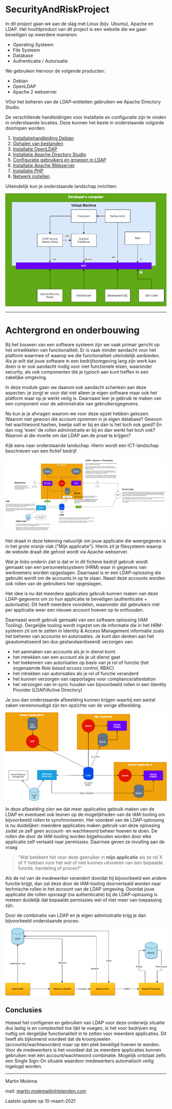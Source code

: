 # SecurityAndRiskProject

In dit project gaan we aan de slag met Linux (bijv. Ubuntu), Apache en LDAP. Het hoofdproduct van dit project is een website die we gaan beveiligen op meerdere manieren:
  * Operating Systeem
  * File Systeem
  * Database
  * Authenticatie / Autorisatie

We gebruiken hiervoor de volgende producten:
  * Debian 
  * OpenLDAP
  * Apache 2 webserver
  
VOor het beheren van de LDAP-entiteiten gebruiken we Apache Directory Studio. 

De verschillende handleidingen voor installatie en configuratie zijn te vinden in onderstaande locaties. Deze kunnen
het beste in onderstaande volgorde doorlopen worden:
  1. [Installatiehandleiding Debian]( ./DebianInstall/README.md )
  1. [Ophalen van bestanden](./GIT/README.md)
  1. [Installatie OpenLDAP](./OpenLDAP/README.md)
  1. [Installatie Apache Directory Studio](./ApacheLDAPStudio/README.md)
  1. [Configuratie gebruikers en groepen in LDAP](./ConfigLDAP/README.md)
  1. [Installatie Apache Webserver](./ApacheWebServer/README.md)
  1. [Installatie PHP](./php/README.md)
  1. [Netwerk instellen](./Netwerk/README.md)
  
Uiteindelijk kun je onderstaande landschap inrichten:

![Landschap](images/VirtueleMachine.png)  

---

# Achtergrond en onderbouwing
Bij het bouwen van een software systeem zijn we vaak primair gericht op het ontwikkelen van functionaliteit. Er is vaak
minder aandacht voor het platform waarmee of waarop we die functionaliteit uiteindelijk aanbieden. Als je wilt dat jouw
software in een bedrijfsomgeving lang zijn werk kan doen is er ook aandacht nodig voor niet functionele eisen, waaronder
security, als ook componenten die je typisch aan kunt treffen in een zakelijke omgeving.

In deze module gaan we daarom ook aandacht schenken aan deze aspecten: je zorgt er voor dat niet alleen je eigen software
maar ook het platform waar op je werkt veilig is. Daarnaast leer je gebruik te maken van een component voor de 
administratie van gebruikersgegevens. 

Nu kun je je afvragen waarom we voor deze opzet hebben gekozen. Waarom niet gewoon die account opnemen in je eigen database?
Gewoon het wachtwoord hashen, beetje *salt* er bij en dan is het toch ook goed? En dan nog 'even' de rollen administratie
er bij en dan werkt het toch ook? Waarom al die moeite om dat LDAP aan de praat te krijgen?

Kijk eens naar onderstaande landschap. Hierin wordt een ICT-landschap beschreven van een fictief bedrijf. 

![Afbeelding landschap](images/Rol%20van%20LDAP-Mijn%20Applicatie.png)

Het draait in deze tekening natuurlijk om jouw applicatie die weergegeven is in het grote oranje vlak ("Mijn applicatie").
Hierin zit je filesysteem waarop de website draait die gehost wordt via Apache webserver. 

Wat je links onderin ziet is dat er in dit fictieve bedrijf gebruik wordt gemaakt van een personeelssysteem (HRM) waar in
gegevens van werknemers worden opgeslagen. Daarnaast is er een LDAP-oplossing die gebruikt wordt om de accounts in op 
te slaan. Naast deze accounts worden ook rollen van de gebruikers hier opgeslagen.

Het idee is nu dat meerdere applicaties gebruik kunnen maken van deze LDAP-gegevens om zo hun applicatie te beveiligen
(authenticatie + autorisatie). Dit heeft meerdere voordelen, waaronder dat gebruikers niet per applicatie weer een nieuwe
account hoeven op te onthouden. 

Daarnaast wordt gebruik gemaakt van een software oplossing (IAM Tooling). Dergelijke tooling wordt ingezet om de informatie
die in het HRM-systeem zit om te zetten in Identity & Access Management informatie zoals het beheren van accounts en autorisaties.
Je kunt dan denken aan het geautomatiseerd (en dus gestandaardiseerd) verzorgen van:
  * het aanmaken van accounts als je in dienst komt
  * het intrekken van een account als je uit dienst gaat
  * het toekennen van autorisaties op basis van je rol of functie (het zogenaamde *Role based access control*, RBAC)
  * het intrekken van autorisaties als je rol of functie veranderd
  * het kunnen verzorgen van rapportages voor compliance/attestation
  * het verzorgen van in-sync houden van bijvoorbeeld rollen in een Identity Provider (LDAP/Active Directory)

Je zou dan onderstaande afbeelding kunnen krijgen waarbij een aantal zaken vereenvoudigd zijn ten opzichte van de vorige
afbeelding.

![Afbeelding uitgebreid landschap](images/Rol%20van%20LDAP-Meer%20apps.png)

In deze afbeelding zien we dat meer applicaties gebruik maken van de LDAP en eventueel ook leunen op de mogelijkheden
van de IAM-tooling om bijvoorbeeld rollen te synchroniseren. Het voordeel van de LDAP-oplossing is nu duidelijker: meerdere
applicaties maken gebruik van deze oplossing zodat ze zelf geen account- en wachtwoord beheer hoeven te doen. De rollen
die door de IAM-tooling worden bijgehouden worden door elke applicatie zelf vertaald naar permissies. Daarmee geven ze 
invulling aan de vraag

> "Wat betekent het voor deze gebruiker in **mijn applicatie** als ze rol X of Y hebben voor het wel of niet kunnen uitvoeren
van een bepaalde functie, handeling of proces?" 

Als de rol van de *medewerker* verandert doordat hij bijvoorbeeld een andere functie krijgt, dan zal deze door de IAM-tooling
doorvertaald worden naar technische rollen in het *account* van de LDAP omgeving. Doordat jouw applicatie die rollen 
opvraagt (na authenticatie) bij de LDAP-oplossing is meteen duidelijk dat bepaalde permissies wel of niet meer van 
toepassing zijn.

Door de combinatie van LDAP en je eigen administratie krijg je dan bijvoorbeeld onderstaande proces:

![Proces](images/Rol%20van%20LDAP-Bepalen%20permissies.png)

## Conclusies
Hoewel het configeren en gebruiken van LDAP voor deze onderwijs situatie dus lastig is en complexiteit toe lijkt te voegen,
is het voor bedrijven erg nuttig om dergelijke functionaliteit in te zetten voor meerdere applicaties. Dit heeft als 
bijkomend voordeel dat de kroonjuwelen (accounts/wachtwoorden) maar op één plek beveiligd hoeven te worden. Voor de 
medewerkers is het voordeel dat ze meerdere applicaties kunnen gebruiken met één account/wachtwoord combinatie. Mogelijk
ontstaat zelfs een Single Sign-On situatie waardoor medewerkers automatisch veilig ingelogd worden. 

---

Martin Molema

mail: [martin.molema@nhlstenden.com](mailto:martin.molema@nhlstenden.com)

Laatste update op 10-maart-2021
  
